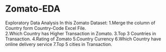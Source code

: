 # Zomato-EDA
Exploratory Data Analysis
In this Zomato Dataset:
    1.Merge the column of Country form Country-Code Excel File.<br>
    2.Which Country has Higher Transaction in Zomato.
    3.Top 3 Countries in Transaction.
    4.Rating of Zomato
    5.Country Currency
    6.Which Country have online delivery service
    7.Top 5 cities in Transaction.
